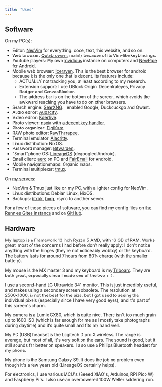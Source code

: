 ```yaml
---
title: "Uses"
---
```


## Software

On my PC(s):

- Editor: [NeoVim](https://neovim.io/) for everything: code, text, this website, and so on.
- Web browser: [Qutebrowser](https://qutebrowser.org/), mainly because of its Vim-like keybindings.
- Youtube players: My own [Invidious](https://invidious.io/) instance on computers and [NewPipe](https://github.com/TeamNewPipe/NewPipe) for Android.
- Mobile web browser: [Iceraven](https://github.com/fork-maintainers/iceraven-browser). This is the best browser for android because it is the only one that is decent. Its features include:
  - ACTUALLY not tracking you, at least according to my research.
  - Extension support: I use UBlock Origin, Decentraleyes, Privacy Badger and CanvasBlocker.
  - The address bar is on the bottom of the screen, which avoids the awkward reaching you have to do on other browsers.
- Search engine: [SearXNG](https://docs.searxng.org/). I enabled Google, Duckduckgo and Qwant.
- Audio editor: [Audacity](https://www.audacityteam.org/).
- Video editor: [Kdenlive](https://kdenlive.org/en/).
- Photo viewer: [nsxiv](https://codeberg.org/nsxiv/nsxiv) with [a decent key handler](https://raw.githubusercontent.com/tarneaux/.f/master/nsxiv/.config/nsxiv/exec/key-handler).
- Photo organizer: [DigiKam](https://www.digikam.org/).
- RAW photo editor: [RawTherapee](http://rawtherapee.com/).
- Terminal emulator: [Alacritty](https://github.com/alacritty/alacritty).
- Linux distribution: NixOS.
- Password manager: [Bitwarden](https://bitwarden.com/).
- "Smart"phone OS: [LineageOS](https://lineageos.org/) (degoogled Android).
- Email client: [aerc](https://aerc-mail.org/) on PC and [FairEmail](https://email.faircode.eu/) for Android.
- Mobile navigation/maps: [Organic maps](https://organicmaps.app/).
- Terminal multiplexer: [tmux](https://github.com/tmux/tmux).

On [my servers](https://renn.es):

- NeoVim & Tmux just like on my PC, with a lighter config for NeoVim.
- Linux distributions: Debian Linux, NixOS.
- Backups: [btrbk](https://digint.ch/btrbk/), [borg](https://www.borgbackup.org/), rsync to another server.

For a few of those pieces of software, you can find my config files on [the Renn.es Gitea instance](https://git.renn.es/tarneo/.f) and on [GitHub](https://github.com/tarneaux/.f).

## Hardware

My laptop is a Framework 13 inch Ryzen 5 AMD, with 16 GB of RAM. Works great, most of the concerns I had before don't really apply: I don't notice anything with the hinges (they're not noticeably wobbly) or the keyboard. The battery lasts for around 7 hours from 80% charge (with the smaller battery).

My mouse is the MX master 3 and my keyboard is my [Triboard](/posts/triboard/). They are both great, especially since I made one of the two `:-)`.

I use a second-hand LG Ultrawide 34" monitor. This is just incredibly useful, and makes using a secondary screen obsolete. The resolution, at 2560x1080, is not the best for the size, but I got used to seeing the individual pixels (especially since I have very good eyes), and it's part of this screen's charm.

My camera is a Lumix GX80, which is quite nice. There isn't too much grain up to 1600 ISO (which is far enough for me as I mostly take photographs during daytime) and it's quite small and fits my hand well.

My PC (USB) headset is the Logitech G pro X wireless. The range is average, but most of all, it's very soft on the ears. The sound is good, but it still sounds far better on speakers. I also use a Philips Bluetooth headset for my phone.

My phone is the Samsung Galaxy S9. It does the job no problem even though it's a few years old (LineageOS certainly helps).

For electronics, I use various MCU's (Seeed XIAO's, Arduinos, RPi Pico W) and Raspberry Pi's. I also use an overpowered 100W Weller soldering iron.
